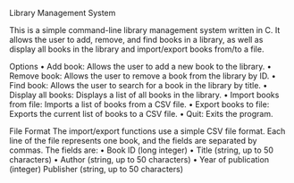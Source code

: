 Library Management System

This is a simple command-line library management system written in C. It allows the user to add, remove, and find books in a library, as well as display all books in the library and import/export books from/to a file.

Options
•	Add book: Allows the user to add a new book to the library.
•	Remove book: Allows the user to remove a book from the library by ID.
•	Find book: Allows the user to search for a book in the library by title.
•	Display all books: Displays a list of all books in the library.
•	Import books from file: Imports a list of books from a CSV file.
•	Export books to file: Exports the current list of books to a CSV file.
•	Quit: Exits the program.

File Format
The import/export functions use a simple CSV file format. Each line of the file represents one book, and the fields are separated by commas. 
The fields are:
•	Book ID (long integer)
•	Title (string, up to 50 characters)
•	Author (string, up to 50 characters)
•	Year of publication (integer)
Publisher (string, up to 50 characters)
